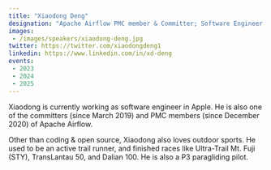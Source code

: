 ```yaml
---
title: "Xiaodong Deng"
designation: "Apache Airflow PMC member & Committer; Software Engineer at Apple"
images:
 - /images/speakers/xiaodong-deng.jpg
twitter: https://twitter.com/xiaodongdeng1
linkedin: https://www.linkedin.com/in/xd-deng
events:
 - 2023
 - 2024
 - 2025
---
```


Xiaodong is currently working as software engineer in Apple. He is also one of the committers (since March 2019) and PMC members (since December 2020) of Apache Airflow.

Other than coding & open source, Xiaodong also loves outdoor sports. He used to be an active trail runner, and finished races like Ultra-Trail Mt. Fuji (STY), TransLantau 50, and Dalian 100. He is also a P3 paragliding pilot.